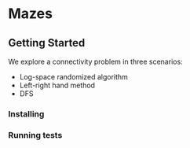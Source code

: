 # Mazes


## Getting Started

We explore a connectivity problem in three scenarios:
 * Log-space randomized algorithm
 * Left-right hand method
 * DFS

### Installing

### Running tests